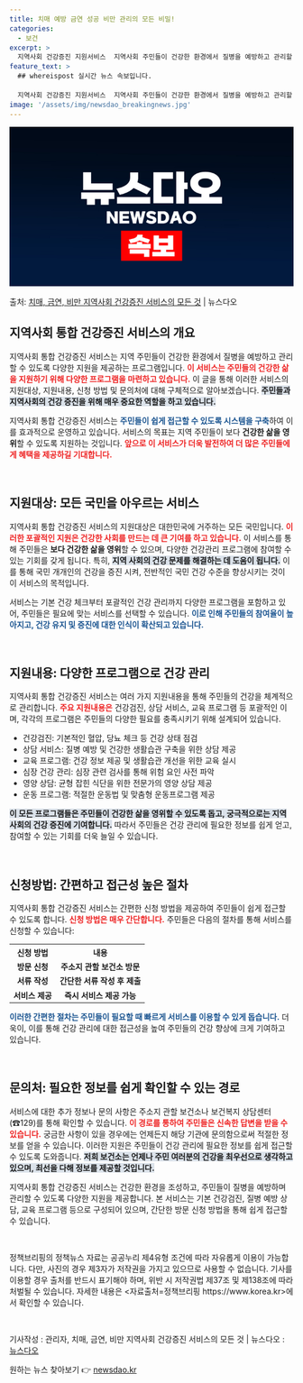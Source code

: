 ```yaml
---
title: 치매 예방 금연 성공 비만 관리의 모든 비밀!
categories:
  - 보건
excerpt: >
  지역사회 건강증진 지원서비스  지역사회 주민들이 건강한 환경에서 질병을 예방하고 관리할 수 있도록 다양한 도…
feature_text: >
  ## whereispost 실시간 뉴스 속보입니다.

  지역사회 건강증진 지원서비스  지역사회 주민들이 건강한 환경에서 질병을 예방하고 관리할 수 있도록 다양한 도…
image: '/assets/img/newsdao_breakingnews.jpg'
---
```


![뉴스다오 속보](/assets/img/newsdao_breakingnews.jpg)

<p>출처: <a href="https://newsdao.kr/4948" rel="dofollow">치매, 금연, 비만 지역사회 건강증진 서비스의 모든 것</a> | 뉴스다오</p>

<h2 data-ke-size="size26">지역사회 통합 건강증진 서비스의 개요</h2>

<p data-ke-size="size16">지역사회 통합 건강증진 서비스는 지역 주민들이 건강한 환경에서 질병을 예방하고 관리할 수 있도록 다양한 지원을 제공하는 프로그램입니다. <b><span style="color: #ee2323;">이 서비스는 주민들의 건강한 삶을 지원하기 위해 다양한 프로그램을 마련하고 있습니다.</span></b> 이 글을 통해 이러한 서비스의 지원대상, 지원내용, 신청 방법 및 문의처에 대해 구체적으로 알아보겠습니다. <b><span style="background-color: #21538527;">주민들과 지역사회의 건강 증진을 위해 매우 중요한 역할을 하고 있습니다.</span></b></p>

<p data-ke-size="size16">지역사회 통합 건강증진 서비스는 <b><span style="color: #1a5490;">주민들이 쉽게 접근할 수 있도록 시스템을 구축</span></b>하여 이를 효과적으로 운영하고 있습니다. 서비스의 목표는 지역 주민들이 보다 <b>건강한 삶을 영위</b>할 수 있도록 지원하는 것입니다. <b><span style="color: #ee2323;">앞으로 이 서비스가 더욱 발전하여 더 많은 주민들에게 혜택을 제공하길 기대합니다.</span></b></p>

<p data-ke-size="size16">&nbsp;</p>

<h2 data-ke-size="size26">지원대상: 모든 국민을 아우르는 서비스</h2>

<p data-ke-size="size16">지역사회 통합 건강증진 서비스의 지원대상은 대한민국에 거주하는 모든 국민입니다. <b><span style="color: #ee2323;">이러한 포괄적인 지원은 건강한 사회를 만드는 데 큰 기여를 하고 있습니다.</span></b> 이 서비스를 통해 주민들은 <b>보다 건강한 삶을 영위</b>할 수 있으며, 다양한 건강관리 프로그램에 참여할 수 있는 기회를 갖게 됩니다. 특히, <b><span style="background-color: #21538527;">지역 사회의 건강 문제를 해결하는 데 도움이 됩니다.</span></b> 이를 통해 국민 개개인의 건강을 증진 시켜, 전반적인 국민 건강 수준을 향상시키는 것이 이 서비스의 목적입니다.</p>

<p data-ke-size="size16">서비스는 기본 건강 체크부터 포괄적인 건강 관리까지 다양한 프로그램을 포함하고 있어, 주민들은 필요에 맞는 서비스를 선택할 수 있습니다. <b><span style="color: #1a5490;">이로 인해 주민들의 참여율이 높아지고, 건강 유지 및 증진에 대한 인식이 확산되고 있습니다.</span></b></p>

<p data-ke-size="size16">&nbsp;</p>

<h2 data-ke-size="size26">지원내용: 다양한 프로그램으로 건강 관리</h2>

<p data-ke-size="size16">지역사회 통합 건강증진 서비스는 여러 가지 지원내용을 통해 주민들의 건강을 체계적으로 관리합니다. <b><span style="color: #ee2323;">주요 지원내용은</span></b> 건강검진, 상담 서비스, 교육 프로그램 등 포괄적인 이며, 각각의 프로그램은 주민들의 다양한 필요를 충족시키기 위해 설계되어 있습니다. </p>

<ul>
    <li>건강검진: 기본적인 혈압, 당뇨 체크 등 건강 상태 점검</li>
    <li>상담 서비스: 질병 예방 및 건강한 생활습관 구축을 위한 상담 제공</li>
    <li>교육 프로그램: 건강 정보 제공 및 생활습관 개선을 위한 교육 실시</li>
    <li>심장 건강 관리: 심장 관련 검사를 통해 위험 요인 사전 파악</li>
    <li>영양 상담: 균형 잡힌 식단을 위한 전문가의 영양 상담 제공</li>
    <li>운동 프로그램: 적절한 운동법 및 맞춤형 운동프로그램 제공</li>
</ul>

<p data-ke-size="size16"><b><span style="background-color: #21538527;">이 모든 프로그램들은 주민들이 건강한 삶을 영위할 수 있도록 돕고, 궁극적으로는 지역사회의 건강 증진에 기여합니다.</span></b> 따라서 주민들은 건강 관리에 필요한 정보를 쉽게 얻고, 참여할 수 있는 기회를 더욱 늘일 수 있습니다.</p>

<p data-ke-size="size16">&nbsp;</p>

<h2 data-ke-size="size26">신청방법: 간편하고 접근성 높은 절차</h2>

<p data-ke-size="size16">지역사회 통합 건강증진 서비스는 간편한 신청 방법을 제공하여 주민들이 쉽게 접근할 수 있도록 합니다. <b><span style="color: #ee2323;">신청 방법은 매우 간단합니다.</span></b> 주민들은 다음의 절차를 통해 서비스를 신청할 수 있습니다:</p>

<table>
    <tr>
        <th>신청 방법</th>
        <th>내용</th>
    </tr>
    <tr>
        <td style="text-align: center; height: 17px;"><b>방문 신청</b></td>
        <td style="text-align: center; height: 17px;"><b>주소지 관할 보건소 방문</b></td>
    </tr>
    <tr>
        <td style="text-align: center; height: 17px;"><b>서류 작성</b></td>
        <td style="text-align: center; height: 17px;"><b>간단한 서류 작성 후 제출</b></td>
    </tr>
    <tr>
        <td style="text-align: center; height: 17px;"><b>서비스 제공</b></td>
        <td style="text-align: center; height: 17px;"><b>즉시 서비스 제공 가능</b></td>
    </tr>
</table>

<p data-ke-size="size16"><b><span style="color: #1a5490;">이러한 간편한 절차는 주민들이 필요할 때 빠르게 서비스를 이용할 수 있게 돕습니다.</span></b> 더욱이, 이를 통해 건강 관리에 대한 접근성을 높여 주민들의 건강 향상에 크게 기여하고 있습니다.</p>

<p data-ke-size="size16">&nbsp;</p>

<h2 data-ke-size="size26">문의처: 필요한 정보를 쉽게 확인할 수 있는 경로</h2>

<p data-ke-size="size16">서비스에 대한 추가 정보나 문의 사항은 주소지 관할 보건소나 보건복지 상담센터(☎129)를 통해 확인할 수 있습니다. <b><span style="color: #ee2323;">이 경로를 통하여 주민들은 신속한 답변을 받을 수 있습니다.</span></b> 궁금한 사항이 있을 경우에는 언제든지 해당 기관에 문의함으로써 적절한 정보를 얻을 수 있습니다. 이러한 지원은 주민들이 건강 관리에 필요한 정보를 쉽게 접근할 수 있도록 도와줍니다. <b><span style="background-color: #21538527;">저희 보건소는 언제나 주민 여러분의 건강을 최우선으로 생각하고 있으며, 최선을 다해 정보를 제공할 것입니다.</span></b></p>

<p data-ke-size="size16">지역사회 통합 건강증진 서비스는 건강한 환경을 조성하고, 주민들이 질병을 예방하며 관리할 수 있도록 다양한 지원을 제공합니다. 본 서비스는 기본 건강검진, 질병 예방 상담, 교육 프로그램 등으로 구성되어 있으며, 간단한 방문 신청 방법을 통해 쉽게 접근할 수 있습니다.</p>

<p data-ke-size="size16">&nbsp;</p>

<p data-ke-size="size16">정책브리핑의 정책뉴스 자료는 공공누리 제4유형 조건에 따라 자유롭게 이용이 가능합니다. 다만, 사진의 경우 제3자가 저작권을 가지고 있으므로 사용할 수 없습니다. 기사를 이용할 경우 출처를 반드시 표기해야 하며, 위반 시 저작권법 제37조 및 제138조에 따라 처벌될 수 있습니다. 자세한 내용은 <자료출처=정책브리핑 https://www.korea.kr>에서 확인할 수 있습니다.</p>

<p data-ke-size="size16">&nbsp;</p>

<p data-ke-size="size16">기사작성 : 관리자, 치매, 금연, 비만 지역사회 건강증진 서비스의 모든 것 | 뉴스다오 : <a href="https://newsdao.kr/4948">뉴스다오</a></p> 

원하는 뉴스 찾아보기 👉 <a href="https://newsdao.kr" rel="dofollow">newsdao.kr</a>


